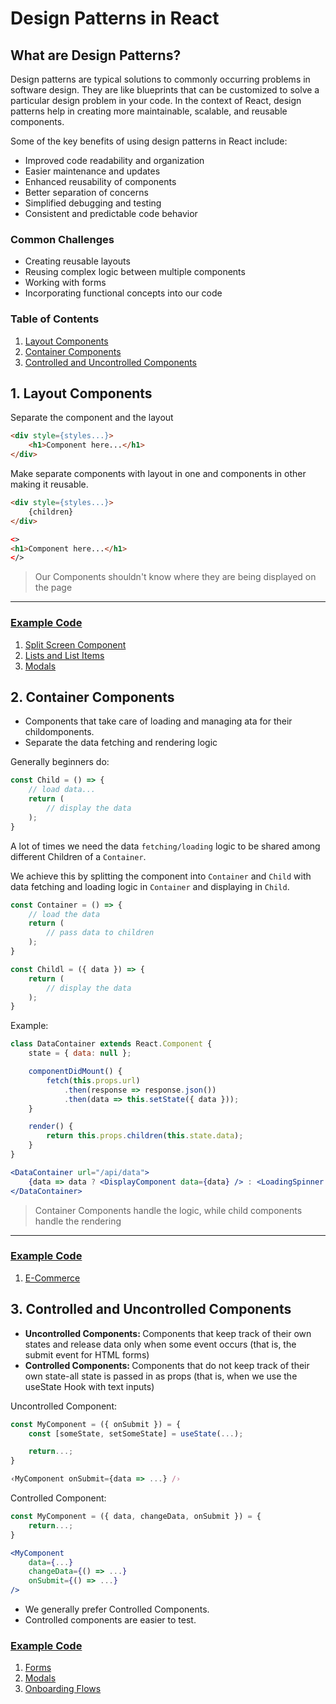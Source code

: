 # Design Patterns in React

## What are Design Patterns?
Design patterns are typical solutions to commonly occurring problems in software design. They are like blueprints that can be customized to solve a particular design problem in your code. In the context of React, design patterns help in creating more maintainable, scalable, and reusable components.

Some of the key benefits of using design patterns in React include:

- Improved code readability and organization
- Easier maintenance and updates
- Enhanced reusability of components
- Better separation of concerns
- Simplified debugging and testing
- Consistent and predictable code behavior

### Common Challenges

- Creating reusable layouts
- Reusing complex logic between multiple components
- Working with forms
- Incorporating functional concepts into our code

### Table of Contents
1. [Layout Components](#1-layout-components)
2. [Container Components](#2-container-components)
3. [Controlled and Uncontrolled Components](#3-controlled-and-uncontrolled-components)

## 1. Layout Components
Separate the component and the layout

```html
<div style={styles...}>
    <h1>Component here...</h1>
</div>
```
Make separate components with layout in one and components in other making it reusable.

```html
<div style={styles...}>
    {children}
</div>
```
```html
<>
<h1>Component here...</h1>
</>
```
> Our Components shouldn't know where they are being displayed on the page
<hr>

### [Example Code](Layout_Components/Readme.md)
1. [Split Screen Component](Layout_Components/01splitScreen/README.md)
2. [Lists and List Items](Layout_Components/02listsAndListItems/README.md)
3. [Modals](Layout_Components/03modals/README.md)

## 2. Container Components
- Components that take care of loading and managing ata for their childomponents.
- Separate the data fetching and rendering logic

Generally beginners do:
```jsx
const Child = () => {
    // load data...
    return (
        // display the data
    );
}
```
A lot of times we need the data `fetching/loading` logic to be shared among different Children of a `Container`.

We achieve this by splitting the component into `Container` and `Child` with data fetching and loading logic in `Container` and displaying in `Child`.

```jsx
const Container = () => {
    // load the data
    return (
        // pass data to children
    );
}
```
```jsx
const Childl = ({ data }) => {
    return (
        // display the data
    );
}
```

Example:
```jsx
class DataContainer extends React.Component {
    state = { data: null };

    componentDidMount() {
        fetch(this.props.url)
            .then(response => response.json())
            .then(data => this.setState({ data }));
    }

    render() {
        return this.props.children(this.state.data);
    }
}
```
```jsx
<DataContainer url="/api/data">
    {data => data ? <DisplayComponent data={data} /> : <LoadingSpinner />}
</DataContainer>
```
> Container Components handle the logic, while child components handle the rendering
<hr>

### [Example Code](Container_Components/Readme.md)
1. [E-Commerce](Container_Components/ecommerce/README.md)

## 3. Controlled and Uncontrolled Components
- <b>Uncontrolled Components: </b> Components that keep track of their own states and release data only when some event occurs (that is, the submit event for HTML forms)
- <b>Controlled Components: </b> Components that do not keep track of their own state-all state is passed in as props (that is, when we use the useState Hook with text inputs)

Uncontrolled Component:
```jsx
const MyComponent = ({ onSubmit }) = {
    const [someState, setSomeState] = useState(...);

    return...;
}

‹MyComponent onSubmit={data => ...} /›
```

Controlled Component:
```jsx
const MyComponent = ({ data, changeData, onSubmit }) = {
    return...;
}

<MyComponent
    data={...}
    changeData={() => ...}
    onSubmit={() => ...}
/>
```
- We generally prefer Controlled Components.
- Controlled components are easier to test.

### [Example Code](Controlled_Uncontrolled_Components/Readme.md)
1. [Forms](Controlled_Uncontrolled_Components/forms/README.md)
2. [Modals](Controlled_Uncontrolled_Components/modals/README.md)
3. [Onboarding Flows](Controlled_Uncontrolled_Components/onboardingFlow/README.md)


